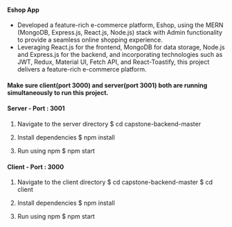 #### Eshop App

- Developed a feature-rich e-commerce platform, Eshop, using the MERN (MongoDB, Express.js, React.js, Node.js) stack with Admin functionality to provide a seamless online shopping experience.
- Leveraging React.js for the frontend, MongoDB for data storage, Node.js and Express.js for the backend, and incorporating technologies such as JWT, Redux, Material UI, Fetch API, and React-Toastify, this project delivers a feature-rich e-commerce platform.


#### Make sure client(port 3000) and server(port 3001) both are running simultaneously to run this project.

#### Server - Port : 3001

1. Navigate to the server directory
   $ cd capstone-backend-master

2. Install dependencies
   $ npm install

3. Run using npm
   $ npm start

#### Client - Port : 3000

1. Navigate to the client directory
   $ cd capstone-backend-master
   $ cd client

2. Install dependencies
   $ npm install

3. Run using npm
   $ npm start
